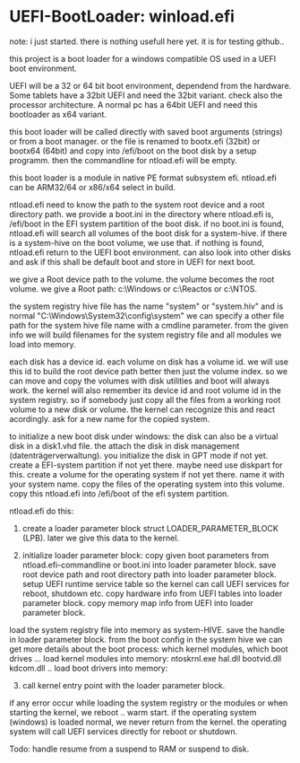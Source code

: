 # UEFI-BootLoader: winload.efi

note: i just started. there is nothing usefull here yet. it is for testing github..


this project is a boot loader for a windows compatible OS used in a UEFI boot environment.

UEFI will be a 32 or 64 bit boot environment, dependend from the hardware. 
Some tablets have a 32bit UEFI and need the 32bit variant. check also the processor architecture.
A normal pc has a 64bit UEFI and need this bootloader as x64 variant.

this boot loader will be called directly with saved boot arguments (strings) or
from a boot manager. or the file is renamed to bootx.efi (32bit) or bootx64 (64bit) and copy into
/efi/boot on the boot disk by a setup programm. then the commandline for ntload.efi will be empty.

this boot loader is a module in native PE format subsystem efi. 
ntload.efi can be ARM32/64 or x86/x64 select in build.

ntload.efi need to know the path to the system root device and a root directory path.
we provide a boot.ini in the directory where ntload.efi is, /efi/boot in the EFI system partition of the boot disk.
if no boot.ini is found, ntload.efi will search all volumes of the boot disk for a system-hive.
if there is a system-hive on the boot volume, we use that.
if nothing is found, ntload.efi return to the UEFI boot environment.
can also look into other disks and ask if this shall be default boot and store in UEFI for next boot.

we give a Root device path to the volume. the volume becomes the root volume.
we give a Root path: c:\Windows or c:\Reactos or c:\NTOS.

the system registry hive file has the name "system" or "system.hiv" and is normal "C:\Windows\System32\config\system"
we can specify a other file path for the system hive file name with a cmdline parameter.
from the given info we will build filenames for the system registry file and all modules we load into memory.

each disk has a device id.
each volume on disk has a volume id.
we will use this id to build the root device path better then just the volume index. 
so we can move and copy the volumes with disk utilities and boot will always work.
the kernel will also remember its device id and root volume id in the system registry.
so if somebody just copy all the files from a working root volume to a new disk or volume. 
the kernel can recognize this and react acordingly. ask for a new name for the copied system.

to initialize a new boot disk under windows:
the disk can also be a virtual disk in a disk1.vhd file.
the attach the disk in disk management (datenträgerverwaltung).
you initialize the disk in GPT mode if not yet. 
create a EFI-system partition if not yet there. maybe need use diskpart for this.
create a volume for the operating system if not yet there. name it with your system name.
copy the files of the operating system into this volume. 
copy this ntload.efi into /efi/boot of the efi system partition.

ntload.efi do this:
1. create a loader parameter block struct LOADER_PARAMETER_BLOCK (LPB). 
later we give this data to the kernel.

2. initialize loader parameter block:
copy given boot parameters from ntload.efi-commandline or boot.ini into loader parameter block. 
save root device path and root directory path into loader parameter block. 
setup UEFI runtime service table so the kernel can call UEFI services for reboot, shutdown etc.
copy hardware info from UEFI tables into loader parameter block.
copy memory map info from UEFI into loader parameter block.

load the system registry file into memory as system-HIVE. save the handle in loader parameter block. 
from the boot config in the system hive we can get more details about the boot process:
which kernel modules, which boot drives ...
load kernel modules into memory: ntoskrnl.exe hal.dll bootvid.dll kdcom.dll ..
load boot drivers into memory:

3. call kernel entry point with the loader parameter block.

if any error occur while loading the system registry or the modules or when starting the kernel, we reboot .. warm start.
if the operating system (windows) is loaded normal, we never return from the kernel. the operating system will call
UEFI services directly for reboot or shutdown.

Todo: handle resume from a suspend to RAM or suspend to disk.
